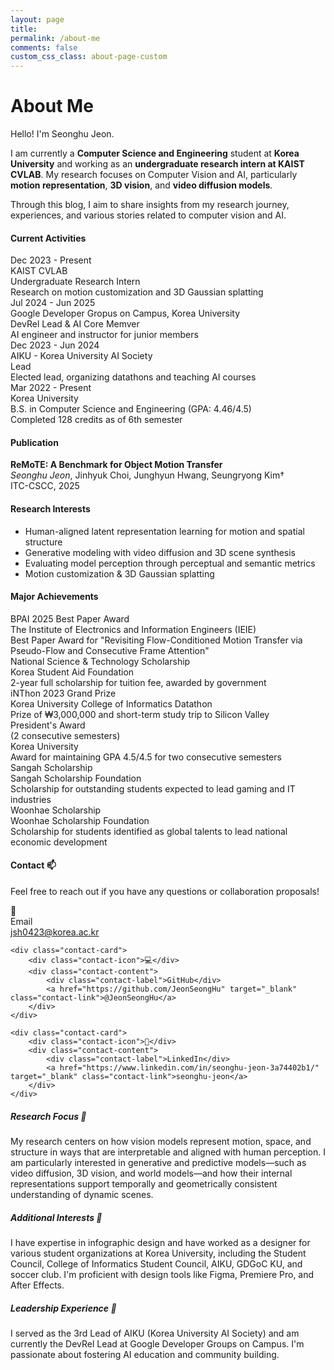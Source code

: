 ```yaml
---
layout: page
title: 
permalink: /about-me
comments: false
custom_css_class: about-page-custom
---
```


<div class="featured-box">
<h1 class="page-title">About Me</h1>
<p>Hello! I'm Seonghu Jeon.</p>

<p>I am currently a <strong>Computer Science and Engineering</strong> student at <strong>Korea University</strong> and working as an <strong>undergraduate research intern at KAIST CVLAB</strong>. My research focuses on Computer Vision and AI, particularly <strong>motion representation</strong>, <strong>3D vision</strong>, and <strong>video diffusion models</strong>.</p>

<p> Through this blog, I aim to share insights from my research journey, experiences, and various stories related to computer vision and AI. </p>

</div>

<div class="about-content-wrapper">
<div class="row justify-content-between">
<div class="col-md-8 pr-5">

<h4>Current Activities</h4>
<div class="timeline">
    <div class="timeline-item current">
        <div class="timeline-dot"></div>
        <div class="timeline-content">
            <div class="timeline-date">Dec 2023 - Present</div>
            <div class="timeline-title">KAIST CVLAB</div>
            <div class="timeline-subtitle">Undergraduate Research Intern</div>
            <div class="timeline-description">Research on motion customization and 3D Gaussian splatting</div>
        </div>
    </div>
    <div class="timeline-item current">
        <div class="timeline-dot"></div>
        <div class="timeline-content">
            <div class="timeline-date">Jul 2024 - Jun 2025</div>
            <div class="timeline-title">Google Developer Gropus on Campus, Korea University</div>
            <div class="timeline-subtitle">DevRel Lead & AI Core Memver</div>
            <div class="timeline-description">AI engineer and instructor for junior members</div>
        </div>
    </div>
        <div class="timeline-item current">
        <div class="timeline-dot"></div>
        <div class="timeline-content">
            <div class="timeline-date">Dec 2023 - Jun 2024</div>
            <div class="timeline-title">AIKU - Korea University AI Society</div>
            <div class="timeline-subtitle">Lead</div>
            <div class="timeline-description">Elected lead, organizing datathons and teaching AI courses</div>
        </div>
    </div>
    <div class="timeline-item current">
        <div class="timeline-dot"></div>
        <div class="timeline-content">
            <div class="timeline-date">Mar 2022 - Present</div>
            <div class="timeline-title">Korea University</div>
            <div class="timeline-subtitle">B.S. in Computer Science and Engineering (GPA: 4.46/4.5)</div>
            <div class="timeline-description">Completed 128 credits as of 6th semester</div>
        </div>
    </div>
</div>

<h4>Publication</h4>
<p><strong>ReMoTE: A Benchmark for Object Motion Transfer</strong><br>
<em>Seonghu Jeon</em>, Jinhyuk Choi, Junghyun Hwang, Seungryong Kim†<br>
ITC-CSCC, 2025</p>

<h4>Research Interests</h4>
<ul>
<li>Human-aligned latent representation learning for motion and spatial structure</li>
<li>Generative modeling with video diffusion and 3D scene synthesis</li>
<li>Evaluating model perception through perceptual and semantic metrics</li>
<li>Motion customization & 3D Gaussian splatting</li>
</ul>

<h4>Major Achievements</h4>
<div class="achievement-grid">
    <div class="achievement-card">
        <div class="achievement-title">BPAI 2025 Best Paper Award</div>
        <div class="achievement-org">The Institute of Electronics and Information Engineers (IEIE)</div>
        <div class="achievement-desc">Best Paper Award for "Revisiting Flow-Conditioned Motion Transfer via Pseudo-Flow and Consecutive Frame Attention"</div>
    </div>
    <div class="achievement-card">
        <div class="achievement-title">National Science & Technology Scholarship</div>
        <div class="achievement-org">Korea Student Aid Foundation</div>
        <div class="achievement-desc">2-year full scholarship for tuition fee, awarded by government</div>
    </div>
    <div class="achievement-card">
        <div class="achievement-title">iNThon 2023 Grand Prize</div>
        <div class="achievement-org">Korea University College of Informatics Datathon</div>
        <div class="achievement-desc">Prize of ₩3,000,000 and short-term study trip to Silicon Valley</div>
    </div>
    <div class="achievement-card">
        <div class="achievement-title">President's Award <br> (2 consecutive semesters)</div>
        <div class="achievement-org">Korea University</div>
        <div class="achievement-desc">Award for maintaining GPA 4.5/4.5 for two consecutive semesters</div>
    </div>
    <div class="achievement-card">
        <div class="achievement-title">Sangah Scholarship</div>
        <div class="achievement-org">Sangah Scholarship Foundation</div>
        <div class="achievement-desc">Scholarship for outstanding students expected to lead gaming and IT industries</div>
    </div>
    <div class="achievement-card">
        <div class="achievement-title">Woonhae Scholarship</div>
        <div class="achievement-org">Woonhae Scholarship Foundation</div>
        <div class="achievement-desc">Scholarship for students identified as global talents to lead national economic development</div>
    </div>
</div>


<h4>Contact 📫</h4>
<p>Feel free to reach out if you have any questions or collaboration proposals!</p>

<div class="contact-grid">
    <div class="contact-card">
        <div class="contact-icon">📧</div>
        <div class="contact-content">
            <div class="contact-label">Email</div>
            <a href="mailto:jsh0423@korea.ac.kr" class="contact-link">jsh0423@korea.ac.kr</a>
        </div>
    </div>
    
    <div class="contact-card">
        <div class="contact-icon">💻</div>
        <div class="contact-content">
            <div class="contact-label">GitHub</div>
            <a href="https://github.com/JeonSeongHu" target="_blank" class="contact-link">@JeonSeongHu</a>
        </div>
    </div>
    
    <div class="contact-card">
        <div class="contact-icon">💼</div>
        <div class="contact-content">
            <div class="contact-label">LinkedIn</div>
            <a href="https://www.linkedin.com/in/seonghu-jeon-3a74402b1/" target="_blank" class="contact-link">seonghu-jeon</a>
        </div>
    </div>
</div>

</div>

<div class="col-md-4">
<div class="sticky-top sticky-top-80">
<h5>Research Focus 🔬</h5>
<p>My research centers on how vision models represent motion, space, and structure in ways that are interpretable and aligned with human perception. I am particularly interested in generative and predictive models—such as video diffusion, 3D vision, and world models—and how their internal representations support temporally and geometrically consistent understanding of dynamic scenes.</p>

<h5>Additional Interests 🎨</h5>
<p>I have expertise in infographic design and have worked as a designer for various student organizations at Korea University, including the Student Council, College of Informatics Student Council, AIKU, GDGoC KU, and soccer club. I'm proficient with design tools like Figma, Premiere Pro, and After Effects.</p>

<h5>Leadership Experience 🪈</h5>
<p>I served as the 3rd Lead of AIKU (Korea University AI Society) and am currently the DevRel Lead at Google Developer Groups on Campus. I'm passionate about fostering AI education and community building.</p>
</div>
</div>
</div>
</div> <!-- Close about-content-wrapper -->
